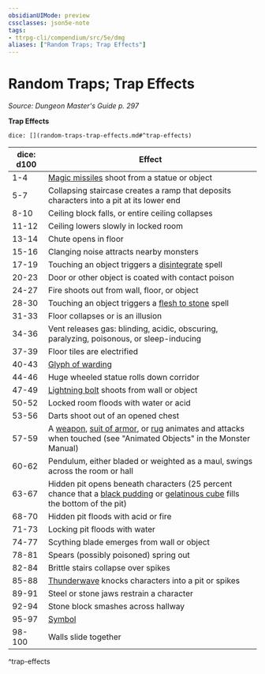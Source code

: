 ```yaml
---
obsidianUIMode: preview
cssclasses: json5e-note
tags:
- ttrpg-cli/compendium/src/5e/dmg
aliases: ["Random Traps; Trap Effects"]
---
```

# Random Traps; Trap Effects
*Source: Dungeon Master's Guide p. 297* 

**Trap Effects**

`dice: [](random-traps-trap-effects.md#^trap-effects)`

| dice: d100 | Effect |
|------------|--------|
| 1-4 | [Magic missiles](Misc%20Files/CLI/compendium/spells/magic-missile-xphb.md) shoot from a statue or object |
| 5-7 | Collapsing staircase creates a ramp that deposits characters into a pit at its lower end |
| 8-10 | Ceiling block falls, or entire ceiling collapses |
| 11-12 | Ceiling lowers slowly in locked room |
| 13-14 | Chute opens in floor |
| 15-16 | Clanging noise attracts nearby monsters |
| 17-19 | Touching an object triggers a [disintegrate](Misc%20Files/CLI/compendium/spells/disintegrate-xphb.md) spell |
| 20-23 | Door or other object is coated with contact poison |
| 24-27 | Fire shoots out from wall, floor, or object |
| 28-30 | Touching an object triggers a [flesh to stone](Misc%20Files/CLI/compendium/spells/flesh-to-stone-xphb.md) spell |
| 31-33 | Floor collapses or is an illusion |
| 34-36 | Vent releases gas: blinding, acidic, obscuring, paralyzing, poisonous, or sleep-inducing |
| 37-39 | Floor tiles are electrified |
| 40-43 | [Glyph of warding](Misc%20Files/CLI/compendium/spells/glyph-of-warding-xphb.md) |
| 44-46 | Huge wheeled statue rolls down corridor |
| 47-49 | [Lightning bolt](Misc%20Files/CLI/compendium/spells/lightning-bolt-xphb.md) shoots from wall or object |
| 50-52 | Locked room floods with water or acid |
| 53-56 | Darts shoot out of an opened chest |
| 57-59 | A [weapon](Misc%20Files/CLI/compendium/bestiary/construct/flying-sword.md), [suit of armor](Misc%20Files/CLI/compendium/bestiary/construct/animated-armor.md), or [rug](Misc%20Files/CLI/compendium/bestiary/construct/rug-of-smothering.md) animates and attacks when touched (see "Animated Objects" in the Monster Manual) |
| 60-62 | Pendulum, either bladed or weighted as a maul, swings across the room or hall |
| 63-67 | Hidden pit opens beneath characters (25 percent chance that a [black pudding](Misc%20Files/CLI/compendium/bestiary/ooze/black-pudding.md) or [gelatinous cube](Misc%20Files/CLI/compendium/bestiary/ooze/gelatinous-cube.md) fills the bottom of the pit) |
| 68-70 | Hidden pit floods with acid or fire |
| 71-73 | Locking pit floods with water |
| 74-77 | Scything blade emerges from wall or object |
| 78-81 | Spears (possibly poisoned) spring out |
| 82-84 | Brittle stairs collapse over spikes |
| 85-88 | [Thunderwave](Misc%20Files/CLI/compendium/spells/thunderwave-xphb.md) knocks characters into a pit or spikes |
| 89-91 | Steel or stone jaws restrain a character |
| 92-94 | Stone block smashes across hallway |
| 95-97 | [Symbol](Misc%20Files/CLI/compendium/spells/symbol-xphb.md) |
| 98-100 | Walls slide together |
^trap-effects